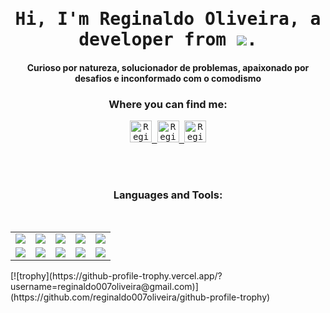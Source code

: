 
<h1 align="center">
  <samp>Hi, I'm Reginaldo Oliveira, a developer from <img align="center" src="https://img.icons8.com/color/48/000000/brazil.png"/>. <br/> 
</h1>

  <h4 align="center">Curioso por natureza, solucionador de problemas, apaixonado por desafios e inconformado com o comodismo</h4>

<h3 align="center">Where you can find me:</h3>
<p align="center"> <samp>
  
  
  <a href="https://www.linkedin.com/in/reginaldo-oliveira-b962a668/">
    <img margin-left="100px" alt="Reginaldo's Linkdein" width="35px" src="https://img.icons8.com/fluent/48/000000/linkedin.png" />
  </a>
  <a href="https://www.instagram.com/brasiliadesign/">
    <img alt="Reginaldo's Kaggle" width="35px" src="https://img.icons8.com/fluent/48/000000/instagram-new.png" />
  </a>
  <a href="https://studio.youtube.com/channel/UChpW2-XYLCUEqfCQ47OV9xA/videos/upload?filter=%5B%5D&sort=%7B%22columnType%22%3A%22date%22%2C%22sortOrder%22%3A%22DESCENDING%22%7D">
    <img alt="Reginaldo's Kaggle" width="35px" src="https://img.icons8.com/fluent/48/000000/youtube-play.png" />
  </a>
  
</p>
  
<br/>
<br/>
  
<h3 align="center">Languages and Tools:</h3>
<br>

<table align="center" width="100%">
  <tr align="center">
    
  <td width="20%">
    <img src="https://img.icons8.com/color/48/000000/react-native.png"/>
  </td>

  <td width="20%">
    <img src="https://img.icons8.com/color/48/000000/javascript.png"/>
  </td>

  <td width="20%">
    <img src="https://img.icons8.com/color/48/000000/nodejs.png"/>
  </td>
  
  <td width="20%">
    <img src="https://img.icons8.com/color/48/000000/git.png"/>
  </td>

  <td width="20%">
    <img src="https://img.icons8.com/color/48/000000/typescript.png"/>
  </td>
  </tr>
  
  
  <tr align="center">
  <td width="20%">
    <img src="https://img.icons8.com/color/48/000000/python.png"/>
  </td>
  
  <td width="20%">
    <img src="https://img.icons8.com/color/48/000000/npm.png"/>
  </td>
  
  <td width="20%">
    <img src="https://img.icons8.com/color/48/000000/postgreesql.png"/>
  </td>
  
  <td width="20%">
    <img src="https://img.icons8.com/color/48/000000/html-5.png"/>
  </td>
  
  <td width="20%">
    <img src="https://img.icons8.com/color/48/000000/css3.png"/>
  </td>
  
  </tr>
 
</table>
[![trophy](https://github-profile-trophy.vercel.app/?username=reginaldo007oliveira@gmail.com)](https://github.com/reginaldo007oliveira/github-profile-trophy)

